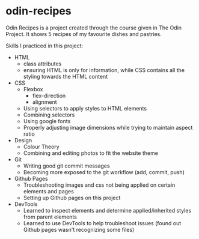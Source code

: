 # odin-recipes
Odin Recipes is a project created through the course given in The Odin Project. It shows 5 recipes of my favourite dishes and pastries.


Skills I practiced in this project:
- HTML
    - class attributes
    - ensuring HTML is only for information, while CSS contains all the styling towards the HTML content
- CSS
    - Flexbox
        - flex-direction
        - alignment
    - Using selectors to apply styles to HTML elements
    - Combining selectors
    - Using google fonts
    - Properly adjusting image dimensions while trying to maintain aspect ratio
- Design
    - Colour Theory
    - Combining and editing photos to fit the website theme
- Git
    - Writing good git commit messages
    - Becoming more exposed to the git workflow (add, commit, push)
-  Github Pages
    - Troubleshooting images and css not being applied on certain elements and pages
    - Setting up Github pages on this project
-  DevTools
    - Learned to inspect elements and determine applied/inherited styles from parent elements
    - Learned to use DevTools to help troubleshoot issues (found out Github pages wasn't recognizing some files)